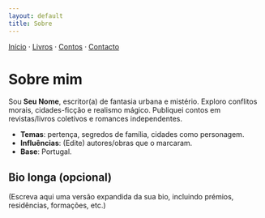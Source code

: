 ```yaml
---
layout: default
title: Sobre
---
```

[Início](index.md) · [Livros](livros.md) · [Contos](contos.md) · [Contacto](contacto.md)

# Sobre mim
<!-- Bio curta (3–5 linhas). Foque o género, temas e obras principais. -->
Sou **Seu Nome**, escritor(a) de fantasia urbana e mistério. Exploro conflitos morais,
cidades-ficção e realismo mágico. Publiquei contos em revistas/livros coletivos e romances independentes.

- **Temas**: pertença, segredos de família, cidades como personagem.
- **Influências**: (Edite) autores/obras que o marcaram.
- **Base**: Portugal.

## Bio longa (opcional)
<!-- Uma narrativa de 1–2 parágrafos para imprensa e eventos. -->
(Escreva aqui uma versão expandida da sua bio, incluindo prémios, residências, formações, etc.)
